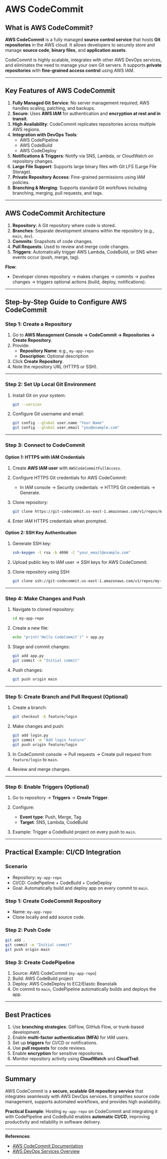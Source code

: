 # AWS CodeCommit

## What is AWS CodeCommit?

**AWS CodeCommit** is a fully managed **source control service** that hosts **Git repositories** in the AWS cloud. It allows developers to securely store and manage **source code**, **binary files**, and **application assets**.  

CodeCommit is highly scalable, integrates with other AWS DevOps services, and eliminates the need to manage your own Git servers. It supports **private repositories** with **fine-grained access control** using AWS IAM.

---

## Key Features of AWS CodeCommit

1. **Fully Managed Git Service**: No server management required; AWS handles scaling, patching, and backups.
2. **Secure**: Uses **AWS IAM** for authentication and **encryption at rest and in transit**.
3. **High Availability**: CodeCommit replicates repositories across multiple AWS regions.
4. **Integration with DevOps Tools**:
   - AWS CodePipeline
   - AWS CodeBuild
   - AWS CodeDeploy
5. **Notifications & Triggers**: Notify via SNS, Lambda, or CloudWatch on repository changes.
6. **Large File Support**: Supports large binary files with Git LFS (Large File Storage).
7. **Private Repository Access**: Fine-grained permissions using IAM policies.
8. **Branching & Merging**: Supports standard Git workflows including branching, merging, pull requests, and tags.

---

## AWS CodeCommit Architecture

1. **Repository**: A Git repository where code is stored.
2. **Branches**: Separate development streams within the repository (e.g., `main`, `dev`).
3. **Commits**: Snapshots of code changes.
4. **Pull Requests**: Used to review and merge code changes.
5. **Triggers**: Automatically trigger AWS Lambda, CodeBuild, or SNS when events occur (push, merge, tag).

**Flow**:

- Developer clones repository → makes changes → commits → pushes changes → triggers optional actions (build, deploy, notifications).

---

## Step-by-Step Guide to Configure AWS CodeCommit

### Step 1: Create a Repository

1. Go to **AWS Management Console → CodeCommit → Repositories → Create Repository**.
2. Provide:
   - **Repository Name**: e.g., `my-app-repo`
   - **Description**: Optional description
3. Click **Create Repository**.
4. Note the repository URL (HTTPS or SSH).

---

### Step 2: Set Up Local Git Environment

1. Install Git on your system:
   ```bash
   git --version

2. Configure Git username and email:

   ```bash
   git config --global user.name "Your Name"
   git config --global user.email "you@example.com"
   ```

---

### Step 3: Connect to CodeCommit

#### Option 1: HTTPS with IAM Credentials

1. Create **AWS IAM user** with `AWSCodeCommitFullAccess`.
2. Configure HTTPS Git credentials for AWS CodeCommit:

   * In IAM console → Security credentials → HTTPS Git credentials → Generate.
3. Clone repository:

   ```bash
   git clone https://git-codecommit.us-east-1.amazonaws.com/v1/repos/my-app-repo
   ```
4. Enter IAM HTTPS credentials when prompted.

#### Option 2: SSH Key Authentication

1. Generate SSH key:

   ```bash
   ssh-keygen -t rsa -b 4096 -C "your_email@example.com"
   ```
2. Upload public key to IAM user → SSH keys for AWS CodeCommit.
3. Clone repository using SSH:

   ```bash
   git clone ssh://git-codecommit.us-east-1.amazonaws.com/v1/repos/my-app-repo
   ```

---

### Step 4: Make Changes and Push

1. Navigate to cloned repository:

   ```bash
   cd my-app-repo
   ```
2. Create a new file:

   ```bash
   echo "print('Hello CodeCommit')" > app.py
   ```
3. Stage and commit changes:

   ```bash
   git add app.py
   git commit -m "Initial commit"
   ```
4. Push changes:

   ```bash
   git push origin main
   ```

---

### Step 5: Create Branch and Pull Request (Optional)

1. Create a branch:

   ```bash
   git checkout -b feature/login
   ```
2. Make changes and push:

   ```bash
   git add login.py
   git commit -m "Add login feature"
   git push origin feature/login
   ```
3. In CodeCommit console → Pull requests → Create pull request from `feature/login` to `main`.
4. Review and merge changes.

---

### Step 6: Enable Triggers (Optional)

1. Go to repository → **Triggers** → **Create Trigger**.
2. Configure:

   * **Event type**: Push, Merge, Tag
   * **Target**: SNS, Lambda, CodeBuild
3. Example: Trigger a CodeBuild project on every push to `main`.

---

## Practical Example: CI/CD Integration

### Scenario

* Repository: `my-app-repo`
* CI/CD: CodePipeline + CodeBuild + CodeDeploy
* Goal: Automatically build and deploy app on every commit to `main`.

### Step 1: Create CodeCommit Repository

* Name: `my-app-repo`
* Clone locally and add source code.

### Step 2: Push Code

```bash
git add .
git commit -m "Initial commit"
git push origin main
```

### Step 3: Create CodePipeline

1. Source: AWS CodeCommit (`my-app-repo`)
2. Build: AWS CodeBuild project
3. Deploy: AWS CodeDeploy to EC2/Elastic Beanstalk
4. On commit to `main`, CodePipeline automatically builds and deploys the app.

---

## Best Practices

1. Use **branching strategies**: GitFlow, GitHub Flow, or trunk-based development.
2. Enable **multi-factor authentication (MFA)** for IAM users.
3. Set up **triggers** for CI/CD or notifications.
4. Use **pull requests** for code reviews.
5. Enable **encryption** for sensitive repositories.
6. Monitor repository activity using **CloudWatch** and **CloudTrail**.

---

## Summary

AWS CodeCommit is a **secure, scalable Git repository service** that integrates seamlessly with AWS DevOps services. It simplifies source code management, supports automated workflows, and provides high availability.

**Practical Example**: Hosting `my-app-repo` on CodeCommit and integrating it with CodePipeline and CodeBuild enables **automatic CI/CD**, improving productivity and reliability in software delivery.

---

**References**:

* [AWS CodeCommit Documentation](https://docs.aws.amazon.com/codecommit/)
* [AWS DevOps Services Overview](https://aws.amazon.com/devops/)
